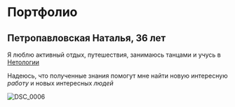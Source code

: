 # Портфолио
## Петропавловская Наталья, 36 лет

Я люблю активный отдых, путешествия, занимаюсь танцами и учусь в [Нетологии](https://netology.ru/) 

Надеюсь, что полученные знания помогут мне найти новую интересную *работу* и новых интересных *людей* 

![DSC_0006](https://github.com/user-attachments/assets/b51bd796-d32b-4819-b71e-2c6844a21836)
